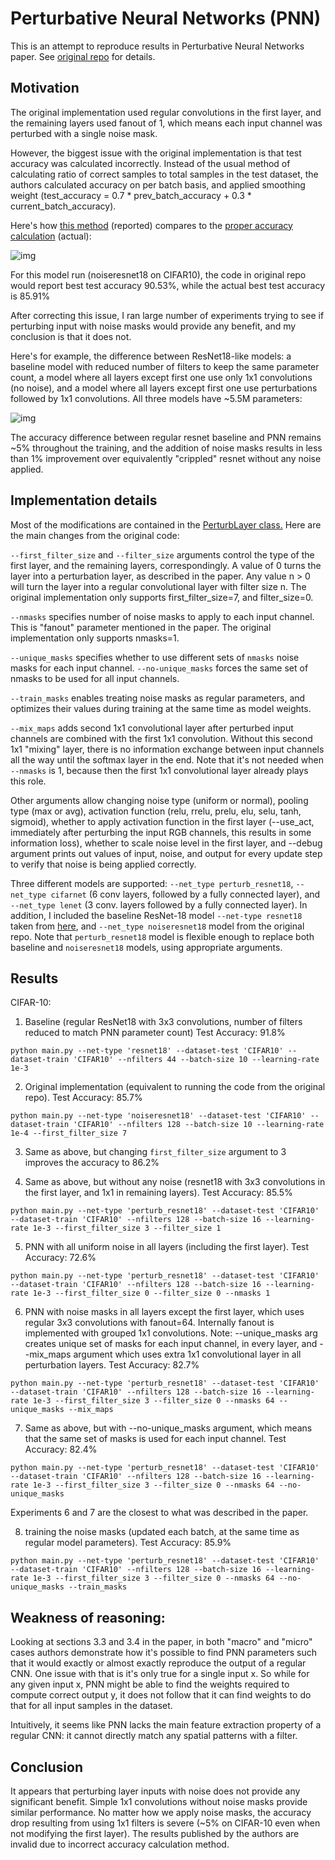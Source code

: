 # Perturbative Neural Networks (PNN)
This is an attempt to reproduce results in Perturbative Neural Networks paper.
See [original repo](https://github.com/juefeix/pnn.pytorch) for details.

## Motivation
The original implementation used regular convolutions in the first layer, and the remaining layers used fanout of 1, which means each input channel was perturbed with a single noise mask. 

However, the biggest issue with the original implementation is that test accuracy was calculated incorrectly. Instead of the usual method of calculating ratio of correct samples to total samples in the test dataset, the authors calculated accuracy on per batch basis, and applied smoothing weight (test_accuracy = 0.7 * prev_batch_accuracy + 0.3 * current_batch_accuracy).

Here's how [this method](https://github.com/juefeix/pnn.pytorch/blob/master/plugins/monitor.py#L31) (reported) compares to the [proper accuracy calculation](https://github.com/michaelklachko/pnn.pytorch/blob/master/main.py#L226-L230) (actual):

![img](https://s15.postimg.cc/vta2ku9nv/image.png)

For this model run (noiseresnet18 on CIFAR10), the code in original repo would report best test accuracy 90.53%, while the actual best test accuracy is 85.91%

After correcting this issue, I ran large number of experiments trying to see if perturbing input with noise masks would provide any benefit, and my conclusion is that it does not.

Here's for example, the difference between ResNet18-like models: a baseline model with reduced number of filters to keep the same parameter count, a model where all layers except first one use only 1x1 convolutions (no noise), and a model where all layers except first one use perturbations followed by 1x1 convolutions. All three models have ~5.5M parameters: 

![img](https://s15.postimg.cc/5jrce4zyz/image.png)

The accuracy difference between regular resnet baseline and PNN remains ~5% throughout the training, and the addition of noise masks results in less than 1% improvement over equivalently "crippled" resnet without any noise applied.

## Implementation details
Most of the modifications are contained in the [PerturbLayer class.](https://github.com/michaelklachko/pnn.pytorch/blob/master/models.py#L15) Here are the main changes from the original code:

`--first_filter_size` and `--filter_size` arguments control the type of the first layer, and the remaining layers, correspondingly. A value of 0 turns the layer into a perturbation layer, as described in the paper. Any value n > 0 will turn the layer into a regular convolutional layer with filter size n. The original implementation only supports first_filter_size=7, and filter_size=0.

`--nmasks` specifies number of noise masks to apply to each input channel. This is "fanout" parameter mentioned in the paper. The original implementation only supports nmasks=1.

`--unique_masks` specifies whether to use different sets of `nmasks` noise masks for each input channel. `--no-unique_masks` forces the same set of nmasks to be used for all input channels.

`--train_masks` enables treating noise masks as regular parameters, and optimizes their values during training at the same time as model weights.

`--mix_maps` adds second 1x1 convolutional layer after perturbed input channels are combined with the first 1x1 convolution. Without this second 1x1 "mixing" layer, there is no information exchange between input channels all the way until the softmax layer in the end. Note that it's not needed when `--nmasks` is 1, because then the first 1x1 convolutional layer already plays this role.

Other arguments allow changing noise type (uniform or normal), pooling type (max or avg), activation function (relu, rrelu, prelu, elu, selu, tanh, sigmoid), whether to apply activation function in the first layer (--use_act, immediately after perturbing the input RGB channels, this results in some information loss), whether to scale noise level in the first layer, and --debug argument prints out values of input, noise, and output for every update step to verify that noise is being applied correctly.

Three different models are supported: `--net_type perturb_resnet18`, `--net_type cifarnet` (6 conv layers, followed by a fully connected layer), and `--net_type lenet` (3 conv. layers followed by a fully connected layer). In addition, I included the baseline ResNet-18 model `--net-type resnet18` taken from [here](https://github.com/kuangliu/pytorch-cifar/blob/master/models/resnet.py), and `--net_type noiseresnet18` model from the original repo. Note that `perturb_resnet18` model is flexible enough to replace both baseline and `noiseresnet18` models, using appropriate arguments.

## Results
CIFAR-10:

1. Baseline (regular ResNet18 with 3x3 convolutions, number of filters reduced to match PNN parameter count) Test Accuracy: 91.8% 
```
python main.py --net-type 'resnet18' --dataset-test 'CIFAR10' --dataset-train 'CIFAR10' --nfilters 44 --batch-size 10 --learning-rate 1e-3
```

2. Original implementation (equivalent to running the code from the original repo). Test Accuracy: 85.7%
```
python main.py --net-type 'noiseresnet18' --dataset-test 'CIFAR10' --dataset-train 'CIFAR10' --nfilters 128 --batch-size 10 --learning-rate 1e-4 --first_filter_size 7
```

3. Same as above, but changing `first_filter_size` argument to 3 improves the accuracy to 86.2%

4. Same as above, but without any noise (resnet18 with 3x3 convolutions in the first layer, and 1x1 in remaining layers). Test Accuracy: 85.5%
```
python main.py --net-type 'perturb_resnet18' --dataset-test 'CIFAR10' --dataset-train 'CIFAR10' --nfilters 128 --batch-size 16 --learning-rate 1e-3 --first_filter_size 3 --filter_size 1 
```

5. PNN with all uniform noise in all layers (including the first layer). Test Accuracy: 72.6%
```
python main.py --net-type 'perturb_resnet18' --dataset-test 'CIFAR10' --dataset-train 'CIFAR10' --nfilters 128 --batch-size 16 --learning-rate 1e-3 --first_filter_size 0 --filter_size 0 --nmasks 1 
```

6. PNN with noise masks in all layers except the first layer, which uses regular 3x3 convolutions with fanout=64. Internally fanout is implemented with grouped 1x1 convolutions. Note: --unique_masks arg creates unique set of masks for each input channel, in every layer, and --mix_maps argument which uses extra 1x1 convolutional layer in all perturbation layers. Test Accuracy: 82.7%
```
python main.py --net-type 'perturb_resnet18' --dataset-test 'CIFAR10' --dataset-train 'CIFAR10' --nfilters 128 --batch-size 16 --learning-rate 1e-3 --first_filter_size 3 --filter_size 0 --nmasks 64 --unique_masks --mix_maps
```

7. Same as above, but with --no-unique_masks argument, which means that the same set of masks is used for each input channel. Test Accuracy: 82.4%
```
python main.py --net-type 'perturb_resnet18' --dataset-test 'CIFAR10' --dataset-train 'CIFAR10' --nfilters 128 --batch-size 16 --learning-rate 1e-3 --first_filter_size 3 --filter_size 0 --nmasks 64 --no-unique_masks
```

Experiments 6 and 7 are the closest to what was described in the paper.

8. training the noise masks (updated each batch, at the same time as regular model parameters). Test Accuracy: 85.9%

`python main.py --net-type 'perturb_resnet18' --dataset-test 'CIFAR10' --dataset-train 'CIFAR10' --nfilters 128 --batch-size 16 --learning-rate 1e-3 --first_filter_size 3 --filter_size 0 --nmasks 64 --no-unique_masks --train_masks`

## Weakness of reasoning:
Looking at sections 3.3 and 3.4 in the paper, in both "macro" and "micro" cases authors demonstrate how it's possible to find PNN parameters such that it would exactly or almost exactly reproduce the output of a regular CNN. One issue with that is it's only true for a single input x. So while for any given input x, PNN might be able to find the weights required to compute correct output y, it does not follow that it can find weights to do that for all input samples in the dataset.

Intuitively, it seems like PNN lacks the main feature extraction property of a regular CNN: it cannot directly match any spatial patterns with a filter. 

## Conclusion
It appears that perturbing layer inputs with noise does not provide any significant benefit. Simple 1x1 convolutions without noise masks provide similar performance. No matter how we apply noise masks, the accuracy drop resulting from using 1x1 filters is severe (~5% on CIFAR-10 even when not modifying the first layer). The results published by the authors are invalid due to incorrect accuracy calculation method.

